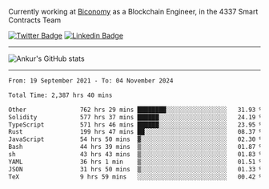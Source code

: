 Currently working at [Biconomy](https://biconomy.io/) as a Blockchain Engineer, in the 4337 Smart Contracts Team

 [![Twitter Badge](https://img.shields.io/badge/-@ankurdubey521-1ca0f1?style=flat-square&labelColor=1ca0f1&logo=twitter&logoColor=white&link=https://twitter.com/ankurdubey521)](https://twitter.com/ankurdubey521) [![Linkedin Badge](https://img.shields.io/badge/-ankurdubey521-blue?style=flat-square&logo=Linkedin&logoColor=white&link=https://www.linkedin.com/in/ankurdubey521/)](https://www.linkedin.com/in/ankurdubey521/)

<hr/>

![Ankur's GitHub stats](https://github-readme-stats.vercel.app/api?username=ankurdubey521&count_private=true&theme=radical)

<hr/>

<!--START_SECTION:waka-->

```txt
From: 19 September 2021 - To: 04 November 2024

Total Time: 2,387 hrs 40 mins

Other               762 hrs 29 mins ████████░░░░░░░░░░░░░░░░░   31.93 %
Solidity            577 hrs 37 mins ██████░░░░░░░░░░░░░░░░░░░   24.19 %
TypeScript          571 hrs 46 mins ██████░░░░░░░░░░░░░░░░░░░   23.95 %
Rust                199 hrs 47 mins ██░░░░░░░░░░░░░░░░░░░░░░░   08.37 %
JavaScript          54 hrs 50 mins  ▓░░░░░░░░░░░░░░░░░░░░░░░░   02.30 %
Bash                44 hrs 39 mins  ▒░░░░░░░░░░░░░░░░░░░░░░░░   01.87 %
sh                  43 hrs 43 mins  ▒░░░░░░░░░░░░░░░░░░░░░░░░   01.83 %
YAML                36 hrs 1 min    ▒░░░░░░░░░░░░░░░░░░░░░░░░   01.51 %
JSON                31 hrs 50 mins  ▒░░░░░░░░░░░░░░░░░░░░░░░░   01.33 %
TeX                 9 hrs 59 mins   ░░░░░░░░░░░░░░░░░░░░░░░░░   00.42 %
```

<!--END_SECTION:waka-->

